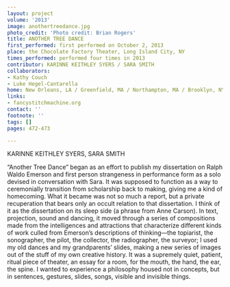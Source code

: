 ```yaml
---
layout: project
volume: '2013'
image: anothertreedance.jpg
photo_credit: 'Photo credit: Brian Rogers'
title: ANOTHER TREE DANCE
first_performed: first performed on October 2, 2013
place: the Chocolate Factory Theater, Long Island City, NY
times_performed: performed four times in 2013
contributor: KARINNE KEITHLEY SYERS / SARA SMITH
collaborators:
- Kathy Couch
- Luke Hegel-Cantarella
home: New Orleans, LA / Greenfield, MA / Northampton, MA / Brooklyn, NY
links:
- fancystitchmachine.org
contact: ''
footnote: ''
tags: []
pages: 472-473

---
```


KARINNE KEITHLEY SYERS, SARA SMITH

“Another Tree Dance” began as an effort to publish my dissertation on Ralph Waldo Emerson and first person strangeness in performance form as a solo devised in conversation with Sara. It was supposed to function as a way to ceremonially transition from scholarship back to making, giving me a kind of homecoming. What it became was not so much a report, but a private recuperation that bears only an occult relation to that dissertation. I think of it as the dissertation on its sleep side (a phrase from Anne Carson). In text, projection, sound and dancing, it moved through a series of compositions made from the intelligences and attractions that characterize different kinds of work culled from Emerson’s descriptions of thinking—the topiarist, the sonographer, the pilot, the collector, the radiographer, the surveyor; I used my old dances and my grandparents’ slides, making a new series of images out of the stuff of my own creative history. It was a supremely quiet, patient, ritual piece of theater, an essay for a room, for the mouth, the hand, the ear, the spine. I wanted to experience a philosophy housed not in concepts, but in sentences, gestures, slides, songs, visible and invisible things.
